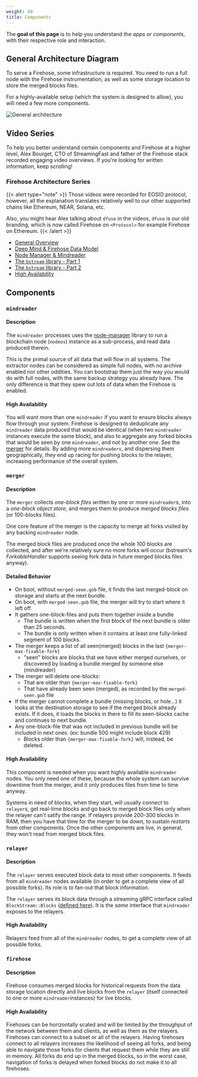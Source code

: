 ```yaml
---
weight: 40
title: Components
---
```


The **goal of this page** is to help you understand the _apps_ or _components_, with their respective role and interaction.

## General Architecture Diagram

To serve a Firehose, some infrastructure is required. You need to run a full node with the Firehose instrumentation, as well as some storage location to store the merged blocks files.

For a highly-available setup (which the system is designed to allow), you will need a few more components.

![General architecture](/drawings/general_architecture.png)

## Video Series

To help you better understand certain components and Firehose at a higher level, Alex Bourget, CTO of StreamingFast and father of the Firehose stack recorded engaging video overviews. If you're looking for written information, keep scrolling!

### Firehose Architecture Series

{{< alert type="note" >}}
Those videos were recorded for EOSIO protocol, however, all the explanation translates relatively well to our other supported chains like Ethereum, NEAR, Solana, etc.

Also, you might hear Alex talking about `dfuse` in the videos, `dfuse` is our old branding, which is now called Firehose on `<Protocol>` for example Firehose on Ethereum.
{{< /alert >}}

* [General Overview](https://www.youtube.com/watch?v=q3Mi1S4nvcU)
* [Deep Mind & Firehose Data Model](https://www.youtube.com/watch?v=BMcSmqvNU1Q)
* [Node Manager & Mindreader](https://www.youtube.com/watch?v=uR1cB5QpvcY)
* [The `bstream` library - Part 1](https://www.youtube.com/watch?v=LX7_Q7b5pyc)
* [The `bstream` library - Part 2](https://www.youtube.com/watch?v=3HK95ng51ZM)
* [High Availability](https://www.youtube.com/watch?v=yG-lxgp7g10)

## Components

### `mindreader`

#### Description

The `mindreader` processes uses the [node-manager](https://github.com/streamingfast/node-manager) library to run a blockchain node (`nodeos`) instance as a sub-process, and read data produced therein.

This is the primal source of all data that will flow in all systems. The extractor nodes can be considered as simple full nodes, with no archive enabled nor other oddities. You can bootstrap them just the way you would do with full nodes, with the same backup strategy you already have. The only difference is that they spew out lots of data when the Firehose is enabled.

#### High Availability

You will want more than one `mindreader` if you want to ensure blocks always flow through your system. Firehose is designed to deduplicate any `mindreader` data produced that would be identical (when two `mindreader` instances execute the same block), and also to aggregate any forked blocks that would be seen by one `mindreader`, and not by another one. See the [merger](#merger) for details. By adding more `mindreaders`, and dispersing them geographically, they end up racing for pushing blocks to the relayer, increasing performance of the overall system.

### `merger`

#### Description

The `merger` collects _one-block files_ written by one or more `mindreader`s, into a _one-block object store_, and merges them to produce _merged blocks files_ (or 100-blocks files).

One core feature of the merger is the capacity to merge all forks visited by any backing `mindreader` node.

The merged block files are produced once the whole 100 blocks are collected, and after we're relatively sure no more forks will occur (bstream's _ForkableHandler_ supports seeing fork data in future merged blocks files anyway).

#### Detailed Behavior

* On boot, without `merged-seen.gob` file, it finds the last merged-block on storage and starts at the next bundle.
* On boot, with `merged-seen.gob` file, the merger will try to start where it left off.
* It gathers one-block-files and puts them together inside a bundle
  * The bundle is written when the first block of the next bundle is older than 25 seconds.
  * The bundle is only written when it contains at least one fully-linked segment of 100 blocks.
* The merger keeps a list of all seen(merged) blocks in the last `{merger-max-fixable-fork}`
  * "seen" blocks are blocks that we have either merged ourselves, or discovered by loading a bundle merged by someone else (mindreader)
* The merger will delete one-blocks:
  * That are older than `{merger-max-fixable-fork}`
  * That have already been seen (merged), as recorded by the `merged-seen.gob` file
* If the merger cannot complete a bundle (missing blocks, or hole...) it looks at the destination storage to see if the merged block already exists. If it does, it loads the blocks in there to fill its seen-blocks cache and continues to next bundle.
* Any one-block-file that was not included in previous bundle will be included in next ones. (ex: bundle 500 might include block 429)
  * Blocks older than `{merger-max-fixable-fork}` will, instead, be deleted.

#### High Availability

This component is needed when you want highly available `mindreader` nodes. You only need one of these, because the whole system can survive downtime from the merger, and it only produces files from time to time anyway.

Systems in need of blocks, when they start, will usually connect to `relayer`s, get real-time blocks and go back to merged block files only when the relayer can't satify the range. If relayers provide 200-300 blocks in RAM, then you have that time for the merger to be down, to sustain _restarts_ from other components. Once the other components are live, in general, they won't read from merged block files.

### `relayer`

#### Description

The `relayer` serves executed block data to most other components. It feeds from all `mindreader` nodes available (in order to get a complete view of all possible forks). Its role is to fan-out that block information.

The `relayer` serves its block data through a streaming gRPC interface called `BlockStream::Blocks` ([defined here](https://github.com/streamingfast/proto/blob/develop/sf/bstream/v1/bstream.proto)). It is the _same_ interface that `mindreader` exposes to the relayers.

#### High Availability

Relayers feed from all of the `mindreader` nodes, to get a complete view of all possible forks.

### `firehose`

#### Description

Firehose consumes merged blocks for historical requests from the data storage location directly and live blocks from the `relayer` (itself connected to one or more `mindreader`instances) for live blocks.

#### High Availability

Firehoses can be horizontally scaled and will be limited by the throughput of the network between them and clients, as well as them as the relayers. Firehoses can connect to a subset or all of the relayers. Having firehoses connect to all relayers increases the likelihood of seeing all forks, and being able to navigate those forks for clients that request them while they are still in memory. All forks do end up in the merged blocks, so in the worst case, navigation of forks is delayed when forked blocks do not make it to all firehoses.
